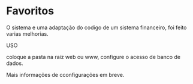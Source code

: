 # Favoritos

O sistema e uma adaptação do codigo de um sistema financeiro, foi feito varias melhorias.

USO

coloque a pasta na raiz web ou www, configure o acesso de banco de dados.

Mais informações de cconfigurações em breve.

